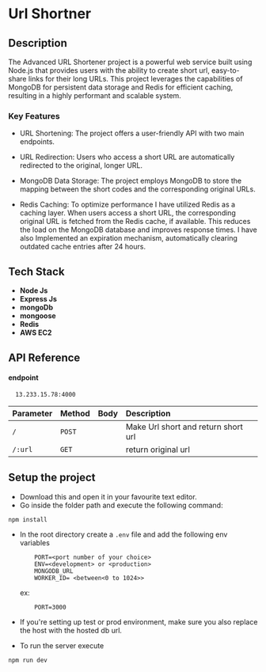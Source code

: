 # Url Shortner

## Description
The Advanced URL Shortener project is a powerful web service built using Node.js that provides users with the ability to create short url, easy-to-share links for their long URLs. This project leverages the capabilities of MongoDB for persistent data storage and Redis for efficient caching, resulting in a highly performant and scalable system.

### Key Features

- URL Shortening: The project offers a user-friendly API with two main endpoints.

- URL Redirection: Users who access a short URL are automatically redirected to the original, longer URL.

- MongoDB Data Storage: The project employs MongoDB to store the mapping between the short codes and the corresponding original URLs.

- Redis Caching: To optimize performance I have utilized Redis as a caching layer. When users access a short URL, the corresponding original URL is fetched from the Redis cache, if available. This reduces the load on the MongoDB database and improves response times. I have also Implemented an expiration mechanism, automatically clearing outdated cache entries after 24 hours.
## Tech Stack
- **Node Js**
- **Express Js**
- **mongoDb**
- **mongoose**
- **Redis**
- **AWS EC2**

## API Reference

#### endpoint
```http
  13.233.15.78:4000
```

| Parameter | Method   | Body | Description                    |
| :-------- | :------- |:------- |:-------------------------   |
| `/` | `POST` |         |Make Url short and return short url  |
| `/:url` | `GET` |         |return original url    |

## Setup the project

 - Download this and open it in your favourite text editor. 
 - Go inside the folder path and execute the following command:
  ```
  npm install
  ```
 - In the root directory create a `.env` file and add the following env variables
    ```
        PORT=<port number of your choice>
        ENV=<development> or <production>
        MONGODB_URL
        WORKER_ID= <between<0 to 1024>>
    ```
    ex: 
    ```
        PORT=3000
    ```
 - If you're setting up test or prod environment, make sure you also replace the host with the hosted db url.

 - To run the server execute
 ```
 npm run dev
 ```
